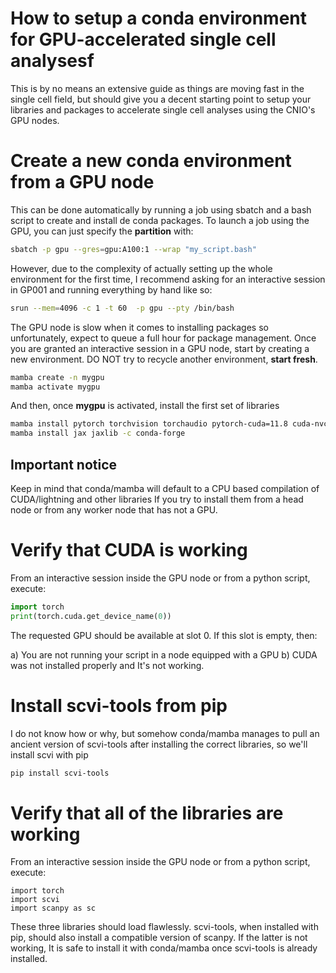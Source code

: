 # How to setup a conda environment for GPU-accelerated single cell analysesf
This is by no means an extensive guide as things are moving fast in the single cell field, but should give you a decent starting point to setup  your libraries and packages to accelerate single cell analyses using the CNIO's GPU nodes.

# Create a new conda environment from a GPU node
This can be done automatically by running a job using sbatch and a bash script to create and install de conda packages. To launch a job using the GPU, you can just specify the **partition** with:

```bash
sbatch -p gpu --gres=gpu:A100:1 --wrap "my_script.bash"
```

However, due to the complexity of actually setting up the whole environment for the first time, I recommend asking for an interactive session in GP001 and running everything by hand like so:

```bash
srun --mem=4096 -c 1 -t 60  -p gpu --pty /bin/bash
```

The GPU node is slow when it comes to installing packages so unfortunately, expect to queue a full hour for package management. Once you are granted an interactive session in a GPU node, start by creating a new environment. DO NOT try to recycle another environment, **start fresh**.

```bash 
mamba create -n mygpu
mamba activate mygpu
```

And then, once **mygpu** is activated, install the first set of libraries

```bash
mamba install pytorch torchvision torchaudio pytorch-cuda=11.8 cuda-nvcc=11.8 -c pytorch -c nvidia
mamba install jax jaxlib -c conda-forge
```

## Important notice
Keep in mind that conda/mamba will default to a CPU based compilation of CUDA/lightning and other libraries If you try to install them from a head node or from any worker node that has not a GPU.

# Verify that CUDA is working
From an interactive session inside the GPU node or from a python script, execute:

```python
import torch
print(torch.cuda.get_device_name(0))
```
The requested GPU should be available at slot 0. If this slot is empty, then:

a) You are not running your script in a node equipped with a GPU
b) CUDA was not installed properly and It's not working.



# Install scvi-tools from pip
I do not know how or why, but somehow conda/mamba manages to pull an ancient version
of scvi-tools after installing the correct libraries, so we'll install scvi with pip

```bash
pip install scvi-tools
```

# Verify that all of the libraries are working
From an interactive session inside the GPU node or from a python script, execute:

```python3
import torch
import scvi
import scanpy as sc
```

These three libraries should load flawlessly. scvi-tools, when installed with pip, should also install a compatible version of scanpy. If the latter is not working, It is safe to install it with conda/mamba once scvi-tools is already installed.